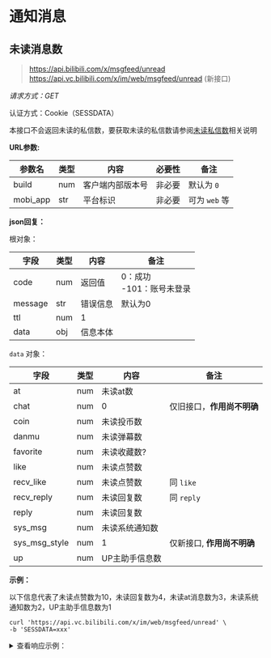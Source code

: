 # 通知消息

## 未读消息数

> https://api.bilibili.com/x/msgfeed/unread
> https://api.vc.bilibili.com/x/im/web/msgfeed/unread (新接口)

*请求方式：GET*

认证方式：Cookie（SESSDATA）

本接口不会返回未读的私信数，要获取未读的私信数请参阅[未读私信数](private_msg.md#未读私信数)相关说明

**URL参数:**

| 参数名   | 类型 | 内容             | 必要性 | 备注                      |
| -------- | ---- | ---------------- | ------ | ------------------------- |
| build    | num  | 客户端内部版本号 | 非必要 | 默认为 `0`                |
| mobi_app | str  | 平台标识         | 非必要 | 可为 `web` 等             |

**json回复：**

根对象：

| 字段    | 类型 | 内容     | 备注                          |
| ------- | ---- | -------- | ----------------------------- |
| code    | num  | 返回值   | 0：成功<br />-101：账号未登录 |
| message | str  | 错误信息 | 默认为0                       |
| ttl     | num  | 1        |                               |
| data    | obj  | 信息本体 |                               |

`data` 对象：

| 字段          | 类型 | 内容           | 备注                       |
| ------------- | ---- | -------------- | -------------------------- |
| at            | num  | 未读at数       |                            |
| chat          | num  | 0              | 仅旧接口，**作用尚不明确** |
| coin          | num  | 未读投币数     |                            |
| danmu         | num  | 未读弹幕数     |                            |
| favorite      | num  | 未读收藏数?    |                            |
| like          | num  | 未读点赞数     |                            |
| recv_like     | num  | 未读点赞数     | 同 `like`                  |
| recv_reply    | num  | 未读回复数     | 同 `reply`                 |
| reply         | num  | 未读回复数     |                            |
| sys_msg       | num  | 未读系统通知数 |                            |
| sys_msg_style | num  | 1              | 仅新接口, **作用尚不明确** |
| up            | num  | UP主助手信息数 |                            |

**示例：**

以下信息代表了未读点赞数为10，未读回复数为4，未读at消息数为3，未读系统通知数为2，UP主助手信息数为1

```shell
curl 'https://api.vc.bilibili.com/x/im/web/msgfeed/unread' \
-b 'SESSDATA=xxx'
```

<details>
<summary>查看响应示例：</summary>

```json
{
	"code": 0,
	"message": "0",
	"ttl": 1,
	"data": {
		"at": 3,
		"chat": 0,
		"coin": 0,
		"danmu": 0,
		"favorite": 0,
		"like": 10,
		"recv_like": 10,
		"recv_reply": 4,
		"reply": 4,
		"sys_msg": 2,
		"sys_msg_style": 1,
		"up": 1
	}
}
```

</details>
